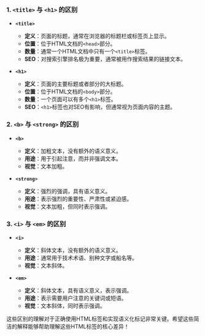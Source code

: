 ### 1. `<title>` 与 `<h1>` 的区别

- **`<title>`**
  - **定义**：页面的标题，通常在浏览器的标题栏或标签页上显示。
  - **位置**：位于HTML文档的`<head>`部分。
  - **数量**：通常一个HTML文档中只有一个`<title>`标签。
  - **SEO**：对搜索引擎排名极为重要，通常被用作搜索结果的链接文本。
  
- **`<h1>`**
  - **定义**：页面的主要标题或者部分的大标题。
  - **位置**：位于HTML文档的`<body>`部分。
  - **数量**：一个页面可以有多个`<h1>`标签。
  - **SEO**：`<h1>`标签也对SEO有影响，但通常视为页面内容的主题。
  
### 2. `<b>` 与 `<strong>` 的区别

- **`<b>`**
  - **定义**：加粗文本，没有额外的语义意义。
  - **用途**：用于引起注意，而并非强调文本。
  - **视觉**：文本加粗。
  
- **`<strong>`**
  - **定义**：强烈的强调，具有语义意义。
  - **用途**：表示强烈的重要性、严肃性或紧迫感。
  - **视觉**：文本加粗，但同时表示强调。
  
### 3. `<i>` 与 `<em>` 的区别

- **`<i>`**
  - **定义**：斜体文本，没有额外的语义意义。
  - **用途**：通常用于技术术语、别种文字或船名等。
  - **视觉**：文本斜体。
  
- **`<em>`**
  - **定义**：斜体文本，具有语义意义，表示强调。
  - **用途**：表示需要用户注意的关键词或短语。
  - **视觉**：文本斜体，同时表示强调。
  
这些区别的理解对于正确使用HTML标签和实现语义化标记非常关键。希望这些简洁的解释能够帮助理解这些HTML标签的核心差异！